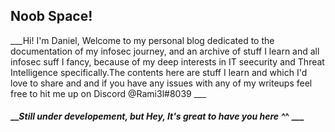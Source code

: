 ## Noob Space!

___Hi! I'm Daniel, Welcome to my personal blog dedicated to the documentation of my infosec journey, and an archive of stuff I learn and all infosec suff I fancy, because of my deep interests in IT seecurity and Threat Intelligence specifically.The contents here are stuff I learn and which I'd love to share and and if you have any issues with any of my writeups feel free to hit me up on Discord @Rami3l#8039 ___

#### ___Still under developement, but Hey, It's great to have you here ^_^ ___
